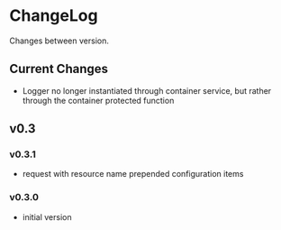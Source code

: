 # ChangeLog

Changes between version.

## Current Changes

* Logger no longer instantiated through container service, but rather through
the container protected function

## v0.3

### v0.3.1

* request with resource name prepended configuration items

### v0.3.0

* initial version
